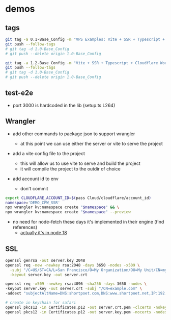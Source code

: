 # demos

## tags

```bash
git tag -a 0.1-Base_Config -m "VPS Examples: Vite + SSR + Typescript + Cloudflare Workers"
git push --follow-tags
# git tag -d 1.0-Base_Config
# git push --delete origin 1.0-Base_Config
```

```bash
git tag -a 1.2-Base_Config -m "Vite + SSR + Typescript + Cloudflare Workers + Vitest/Cypress + API"
git push --follow-tags
# git tag -d 1.0-Base_Config
# git push --delete origin 1.0-Base_Config
```

## test-e2e

- port 3000 is hardcoded in the lib (setup.ts L264)

## Wrangler

- add other commands to package json to support wrangler
  - at this point we can use either the server or vite to serve the project

- add a vite config file to the project
  - this will allow us to use vite to serve and build the project
  - it will compile the project to the outdir of choice

- add account id to env 
  - don't commit

```bash
export CLOUDFLARE_ACCOUNT_ID=$(pass Cloud/cloudflare/account_id)
namespace='DEMO_CFW_SSR'
npx wrangler kv:namespace create "$namespace" && \
npx wrangler kv:namespace create "$namespace" --preview
```

- no need for node-fetch these days it's implemented in their engine (find references)
  - [actually it's in node 18](https://nodejs.org/en/blog/announcements/v18-release-announce)


## SSL

```bash
openssl genrsa -out server.key 2048
openssl req -new -newkey rsa:2048 -days 3650 -nodes -x509 \
  -subj "/C=US/ST=CA/L=San Francisco/O=My Organization/OU=My Unit/CN=mydomain.com" \
  -keyout server.key -out server.crt

openssl req -x509 -newkey rsa:4096 -sha256 -days 3650 -nodes \
-keyout server.key -out server.crt -subj "/CN=example.com" \
-addext "subjectAltName=DNS:shortpoet.com,DNS:www.shortpoet.net,IP:192.168.1.70"

# create in keychain for safari
openssl pkcs12 -in Certificates.p12 -out server.crt.pem -clcerts -nokeys
openssl pkcs12 -in Certificates.p12 -out server.key.pem -nocerts -nodes
```
